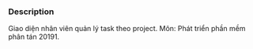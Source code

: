 ### Description
Giao diện nhân viên quản lý task theo project. Môn: Phát triển phần mềm phân tán 20191.